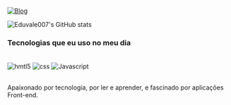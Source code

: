 [![Blog](https://img.shields.io/badge/LinkedIn-0077B5?style=for-the-badge&logo=linkedin&logoColor=white)](#)


![Eduvale007's GitHub stats](https://github-readme-stats.vercel.app/api?username=Eduvale007&show_icons=true&theme=merko)

### Tecnologias que eu uso no meu dia

<div style="display: inline_block"><br>
    <img align="center" alt="hmtl5" src="https://img.shields.io/badge/HTML5-E34F26?style=for-the-badge&logo=html5&logoColor=white">
    <img align="center" alt="css" src="https://img.shields.io/badge/CSS3-1572B6?style=for-the-badge&logo=css3&logoColor=white">
    <img align="center" alt="Javascript" src="https://img.shields.io/badge/JavaScript-F7DF1E?style=for-the-badge&logo=javascript&logoColor=black">
</div><br>

Apaixonado por tecnologia, por ler e aprender, e fascinado por aplicações Front-end.

